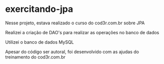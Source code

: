 # exercitando-jpa
Nesse projeto, estava realizado o curso do cod3r.com.br sobre JPA

Realizei a criação de DAO's para realizar as operações no banco de dados

Utilizei o banco de dados MySQL


Apesar do código ser autoral, foi desenvolvido com as ajudas do treinamento do cod3r.com.br
